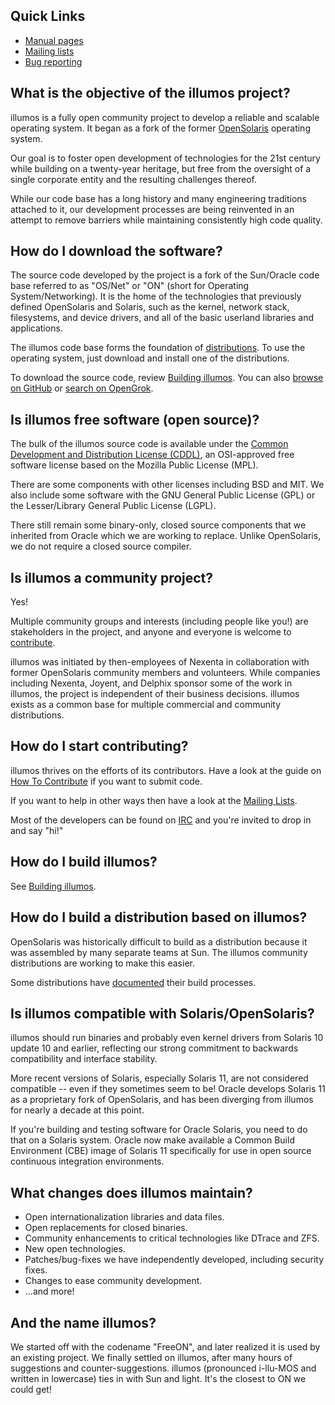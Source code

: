 ## Quick Links

* [Manual pages](https://illumos.org/man)
* [Mailing lists](../community/lists.md)
* [Bug reporting](../user-guide/bugs.md)

## What is the objective of the illumos project?

illumos is a fully open community project to develop a reliable and scalable
operating system. It began as a fork of the former
[OpenSolaris](https://en.wikipedia.org/wiki/OpenSolaris) operating system.

Our goal is to foster open development of technologies for the 21st century
while building on a twenty-year heritage, but free from the oversight of a
single corporate entity and the resulting challenges thereof.

While our code base has a long history and many engineering traditions attached
to it, our development processes are being reinvented in an attempt to remove
barriers while maintaining consistently high code quality.

## How do I download the software?

The source code developed by the project is a fork of the Sun/Oracle code base
referred to as "OS/Net" or "ON" (short for Operating System/Networking). It is
the home of the technologies that previously defined OpenSolaris and Solaris,
such as the kernel, network stack, filesystems, and device drivers, and all of
the basic userland libraries and applications.

The illumos code base forms the foundation of [distributions](distro.md).
To use the operating system, just download and install one of the
distributions.

To download the source code, review [Building illumos](../developers/build.md).
You can also [browse on GitHub](https://github.com/illumos/illumos-gate) or
[search on OpenGrok](http://src.illumos.org).

## Is illumos free software (open source)?

The bulk of the illumos source code is available under the [Common Development
and Distribution License (CDDL)](https://illumos.org/license/CDDL), an
OSI-approved free software license based on the Mozilla Public License (MPL).

There are some components with other licenses including BSD and MIT. We also
include some software with the GNU General Public License (GPL) or the
Lesser/Library General Public License (LGPL).

There still remain some binary-only, closed source components that we inherited
from Oracle which we are working to replace. Unlike OpenSolaris, we do not
require a closed source compiler.

## Is illumos a community project?

Yes!

Multiple community groups and interests (including people like you!) are
stakeholders in the project, and anyone and everyone is welcome to
[contribute](../contributing/index.md).

illumos was initiated by then-employees of Nexenta in collaboration with former
OpenSolaris community members and volunteers. While companies including
Nexenta, Joyent, and Delphix sponsor some of the work in illumos, the project
is independent of their business decisions. illumos exists as a common base for
multiple commercial and community distributions.

## How do I start contributing?

illumos thrives on the efforts of its contributors. Have a look at the guide on
[How To Contribute](../contributing/index.md) if you want to submit code.

If you want to help in other ways then have a look at the [Mailing
Lists](../community/lists.md).

Most of the developers can be found on [IRC](../community/index.md#irc-channels)
and you're invited to drop in and say "hi!"

## How do I build illumos?

See [Building illumos](../developers/build.md).

## How do I build a distribution based on illumos?

OpenSolaris was historically difficult to build as a distribution because it
was assembled by many separate teams at Sun. The illumos community
distributions are working to make this easier.

Some distributions have
[documented](https://www.omniosce.org/dev/build_instructions.html) their build
processes.

## Is illumos compatible with Solaris/OpenSolaris?

illumos should run binaries and probably even kernel drivers from Solaris 10
update 10 and earlier, reflecting our strong commitment to backwards
compatibility and interface stability.

More recent versions of Solaris, especially Solaris 11, are not considered
compatible -- even if they sometimes seem to be!  Oracle develops Solaris 11 as
a proprietary fork of OpenSolaris, and has been diverging from illumos for
nearly a decade at this point.

If you're building and testing software for Oracle Solaris, you need to do that
on a Solaris system.  Oracle now make available a Common Build Environment
(CBE) image of Solaris 11 specifically for use in open source continuous
integration environments.

## What changes does illumos maintain?

* Open internationalization libraries and data files.
* Open replacements for closed binaries.
* Community enhancements to critical technologies like DTrace and ZFS.
* New open technologies.
* Patches/bug-fixes we have independently developed, including security fixes.
* Changes to ease community development.
* ...and more!

## And the name illumos?

We started off with the codename "FreeON", and later realized it is used by an
existing project. We finally settled on illumos, after many hours of
suggestions and counter-suggestions. illumos (pronounced i-llu-MOS and written
in lowercase) ties in with Sun and light. It's the closest to ON we could get!
